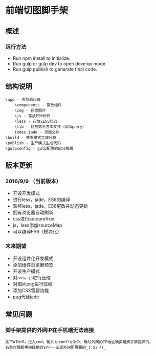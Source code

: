 # 前端切图脚手架
## 概述
### 运行方法
- Run npm install to initialize.
- Run gulp or gulp dev to open develop mode.
- Run gulp publish to generate final code.

## 结构说明
	\app - 项目源代码
		\compenents - 存放组件
		\img - 存放图片
		\js - 存放ES6代码
		\less - 存放LESS代码
		\lib - 存放第三方库文件（如Jquery）
		index.jade - 页面文件
	\build - 开发模式生成代码
	\publish - 生产模式生成代码
	\gulpconfig - gulp配置的部分解耦

## 版本更新
### 2016/9/9 （当前版本）
- 开设开发模式
- 进行less，jade，ES6的编译
- 监控less，jade，ES6更改并动态更新
- 拥有浏览器自动刷新
- css进行autoprefixer
- js，less添加sourceMap
- 可以编译ES6（模块化）

### 未来期望
- 开设组件化开发模式
- 添加组件浏览器预览
- 开设生产模式
- 对css，js进行压缩
- 对图片png进行压缩
- 添加CSS雪碧功能
- pug代替jade

## 常见问题
### 脚手架提供的外网IP在手机端无法连接
	按下WIN+R，进入cmd。输入ipconfig命令，确认外网的IP地址确实是脚手架提供的。
	有些时候脚手架提供的IP不一定是外网所需要的_(:з」∠)_